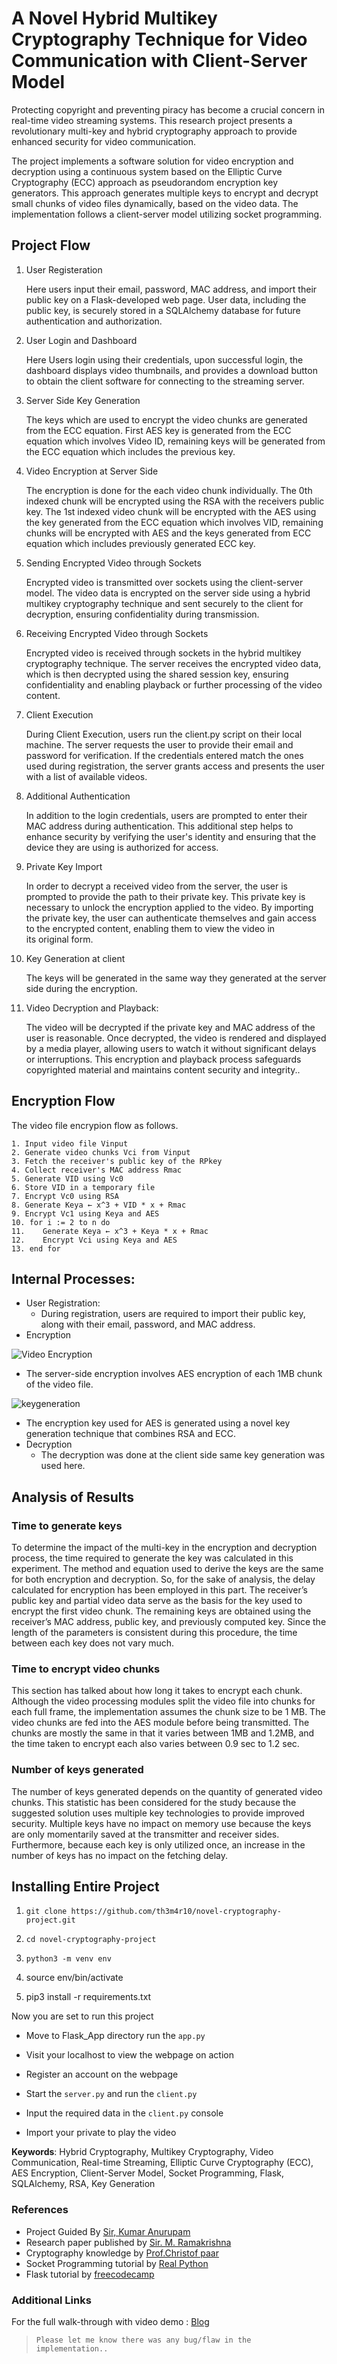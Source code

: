 # A Novel Hybrid Multikey Cryptography Technique for Video Communication with Client-Server Model

Protecting copyright and preventing piracy has become a crucial concern in real-time video streaming systems. This research project presents a revolutionary multi-key and hybrid cryptography approach to provide enhanced security for video communication.

The project implements a software solution for video encryption and decryption using a continuous system based on the Elliptic Curve Cryptography (ECC) approach as pseudorandom encryption key generators. This approach generates multiple keys to encrypt and decrypt small chunks of video files dynamically, based on the video data. The implementation follows a client-server model utilizing socket programming.


## Project Flow

1. User Registeration

	Here users input their email, password, MAC address, and import their public key on a Flask-developed web page. User data, including the public key, is securely stored in a SQLAlchemy database for future authentication and authorization. 

2. User Login and Dashboard

	Here Users login using their credentials, upon successful login, the dashboard displays video thumbnails, and provides a download button to obtain the client software for connecting to the streaming server. 

3. Server Side Key Generation

	The keys which are used to encrypt the video chunks are generated from the ECC equation.  First AES key is generated from the ECC equation which involves Video ID, remaining keys will be generated from the ECC equation which includes the previous key.

4. Video Encryption at Server Side

	The encryption is done for the each video chunk individually. The 0th indexed chunk will be encrypted using the RSA with the receivers public key. The 1st indexed video chunk will be encrypted with the AES using the key generated from the ECC equation which involves VID, remaining chunks will be encrypted with AES and the keys generated from ECC equation which includes previously generated ECC key.

5. Sending Encrypted Video through Sockets

	Encrypted video is transmitted over sockets using the client-server model. The video data is encrypted on the server side using a hybrid multikey cryptography technique and sent securely to the client for decryption, ensuring confidentiality during transmission.
	
6. Receiving Encrypted Video through Sockets

	Encrypted video is received through sockets in the hybrid multikey cryptography technique. The server receives the encrypted video data, which is then decrypted using the shared session key, ensuring confidentiality and enabling playback or further processing of the video content.
	
7. Client Execution

	During Client Execution, users run the client.py script on their local machine. The server requests the user to provide their email and password for verification. If the credentials entered match the ones used during registration, the server grants access and presents the user with a list of available videos. 

8. Additional Authentication

	In addition to the login credentials, users are prompted to enter their MAC address during authentication. This additional step helps to enhance security by verifying the user's identity and ensuring that the device they are using is authorized for access. 

9. Private Key Import

	In order to decrypt a received video from the server, the user is prompted to provide the path to their private key. This private key is necessary to unlock the encryption applied to the video. By importing the private key, the user can authenticate themselves and gain access to the encrypted content, enabling them to view the video in its original form.

10. Key Generation at client

	The keys will be generated in the same way they generated at the server side during the encryption.

11. Video Decryption and Playback:

	The video will be decrypted if the private key and MAC address of the user is reasonable. Once decrypted, the video is rendered and displayed by a media player, allowing users to watch it without significant delays or interruptions. This encryption and playback process safeguards copyrighted material and maintains content security and integrity..

## Encryption Flow

The video file encrypion flow as follows.

```
1. Input video file Vinput
2. Generate video chunks Vci from Vinput
3. Fetch the receiver's public key of the RPkey
4. Collect receiver's MAC address Rmac
5. Generate VID using Vc0
6. Store VID in a temporary file
7. Encrypt Vc0 using RSA
8. Generate Keya ← x^3 + VID * x + Rmac
9. Encrypt Vc1 using Keya and AES
10. for i := 2 to n do
11.    Generate Keya ← x^3 + Keya * x + Rmac
12.    Encrypt Vci using Keya and AES
13. end for
```

## Internal Processes:

- User Registration:
   - During registration, users are required to import their public key, along with their email, password, and MAC address.
- Encryption

![Video Encryption](assets/encryption.jpg)

   - The server-side encryption involves AES encryption of each 1MB chunk of the video file.

![keygeneration](assets/key-generation.jpg)

   - The encryption key used for AES is generated using a novel key generation technique that combines RSA and ECC.
- Decryption
   - The decryption was done at the client side same key generation was used here.

## Analysis of Results

### Time to generate keys

To determine the impact of the multi-key in the encryption and decryption process, the time required to generate the key was calculated in this experiment. The method and equation used to derive the keys are the same for both encryption and
decryption. So, for the sake of analysis, the delay calculated for encryption has been employed in this part. The receiver’s public key and partial video data serve as the basis for the key used to encrypt the first video chunk. The remaining keys are obtained using the receiver’s MAC address, public key, and previously computed key. Since the length of the parameters is consistent during this procedure, the time between each key does not vary much.

### Time to encrypt video chunks

This section has talked about how long it takes to encrypt each chunk. Although the video processing modules split the video file into chunks for each full frame, the implementation assumes the chunk size to be 1 MB. The video chunks are fed into the AES module before being transmitted. The chunks are mostly the same in that it varies between 1MB and 1.2MB, and the time taken to encrypt each also varies between 0.9 sec to 1.2 sec.

### Number of keys generated

The number of keys generated depends on the quantity of generated video chunks. This statistic has been considered for the study because the suggested solution uses multiple key technologies to provide improved security. Multiple keys have no impact on memory use because the keys are only momentarily saved at the transmitter and receiver sides. Furthermore, because each key is only utilized once, an increase in the number of keys has no impact on the fetching delay.

## Installing Entire Project

1. `git clone https://github.com/th3m4r10/novel-cryptography-project.git`

2. `cd novel-cryptography-project`

3. `python3 -m venv env`

4. source env/bin/activate

5. pip3 install -r requirements.txt

Now you are set to run this project

- Move to Flask_App directory run the `app.py`

- Visit your localhost to view the webpage on action

- Register an account on the webpage

- Start the `server.py` and run the `client.py` 

- Input the required data in the `client.py` console

- Import your private to play the video 


**Keywords**: Hybrid Cryptography, Multikey Cryptography, Video Communication, Real-time Streaming, Elliptic Curve Cryptography (ECC), AES Encryption, Client-Server Model, Socket Programming, Flask, SQLAlchemy, RSA, Key Generation

### References

- Project Guided By [Sir, Kumar Anurupam](https://www.linkedin.com/in/kumar-anurupam-a3464037/)
- Research paper published by [Sir. M. Ramakrishna](https://www.linkedin.com/in/rkmundugar/)
- Cryptography knowledge by [Prof.Christof paar](https://www.crypto-textbook.com/)
- Socket Programming tutorial by [Real Python](https://realpython.com/python-sockets/)
- Flask tutorial by [freecodecamp](https://www.youtube.com/watch?v=Z1RJmh_OqeA)

### Additional Links

For the full walk-through with video demo : [Blog](https://th3m4r10.github.io/)

> `Please let me know there was any bug/flaw in the implementation..`
